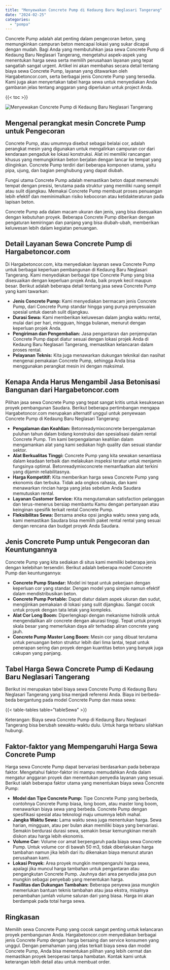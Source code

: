 ```yaml
---
title: "Menyewakan Concrete Pump di Kedaung Baru Neglasari Tangerang"
date: "2024-02-25"
categories: 
  - "pompa"
---
```




Concrete Pump adalah alat penting dalam pengecoran beton, yang memungkinkan campuran beton mencapai lokasi yang sukar dicapai dengan mudah. Bagi Anda yang membutuhkan jasa sewa Concrete Pump di Kedaung Baru Neglasari Tangerang, mengetahui aspek-aspek yang menentukan harga sewa serta memilih perusahaan layanan yang tepat sangatlah sangat urgent. Artikel ini akan membahas secara detail tentang biaya sewa Concrete Pump, layanan yang ditawarkan oleh Hargabetoncor.com, serta berbagai jenis Concrete Pump yang tersedia. Kami juga akan menyertakan tabel harga sewa untuk menyediakan Anda gambaran jelas tentang anggaran yang diperlukan untuk project Anda.

{{< toc >}}

![Menyewakan Concrete Pump di Kedaung Baru Neglasari Tangerang](https://hargareadymixid.github.io/pompa/concrete-pump%20(13).png)

## Mengenal perangkat mesin Concrete Pump untuk Pengecoran

Concrete Pump, atau umumnya disebut sebagai belalai cor, adalah perangkat mesin yang digunakan untuk mengalirkan campuran cor dari kendaraan pengaduk ke lokasi konstruksi. Alat ini memiliki rancangan khusus yang memungkinkan beton berjalan dengan lancar ke tempat yang diinginkan. Concrete Pump terdiri dari beberapa komponen utama, yaitu pipa, ujung, dan bagian penghubung yang dapat diubah.

Fungsi utama Concrete Pump adalah memastikan beton dapat memenuhi tempat dengan presisi, terutama pada struktur yang memiliki ruang sempit atau sulit dijangkau. Memakai Concrete Pump membuat proses penuangan lebih efektif dan meminimalkan risiko kebocoran atau ketidakteraturan pada lapisan beton.

Concrete Pump ada dalam macam ukuran dan jenis, yang bisa disesuaikan dengan kebutuhan proyek. Beberapa Concrete Pump diberikan dengan pengaturan kemiringan dan panjang yang bisa diubah-ubah, memberikan keluwesan lebih dalam kegiatan penuangan.

## Detail Layanan Sewa Concrete Pump di Hargabetoncor.com

Di Hargabetoncor.com, kita menyediakan layanan sewa Concrete Pump untuk berbagai keperluan pembangunan di Kedaung Baru Neglasari Tangerang. Kami menyediakan berbagai tipe Concrete Pump yang bisa disesuaikan dengan keperluan projek Anda, baik proyek kecil maupun besar. Berikut adalah beberapa detail tentang jasa sewa Concrete Pump yang kami tawarkan:

- **Jenis Concrete Pump:** Kami menyediakan bermacam jenis Concrete Pump, dari Concrete Pump standar hingga yang punya penyesuaian spesial untuk daerah sulit dijangkau.
- **Durasi Sewa:** Kami memberikan keluwesan dalam jangka waktu rental, mulai dari per hari, mingguan, hingga bulanan, menurut dengan keperluan projek Anda.
- **Pengiriman dan Pengembalian:** Jasa pengantaran dan penjemputan Concrete Pump dapat diatur sesuai dengan lokasi projek Anda di Kedaung Baru Neglasari Tangerang, memastikan kelancaran dalam proses rental.
- **Pelayanan Teknis:** Kita juga menawarkan dukungan teknikal dan nasihat mengenai pemakaian Concrete Pump, sehingga Anda bisa menggunakan perangkat mesin ini dengan maksimal.

## Kenapa Anda Harus Mengambil Jasa Betonisasi Bangunan dari Hargabetoncor.com

Pilihan jasa sewa Concrete Pump yang tepat sangat kritis untuk kesuksesan proyek pembangunan Saudara. Berikut beberapa pertimbangan mengapa Hargabetoncor.com merupakan alternatif unggul untuk penyewaan Concrete Pump di Kedaung Baru Neglasari Tangerang:

- **Pengalaman dan Keahlian:** Betonreadymixconcrete berpengalaman puluhan tahun dalam bidang konstruksi dan spesialisasi dalam rental Concrete Pump. Tim kami berpengalaman keahlian dalam mengamankan alat yang kami sediakan high quality dan sesuai standar sektor.
- **Alat Berkualitas Tinggi:** Concrete Pump yang kita sewakan senantiasa dalam keadaan terbaik dan melakukan inspeksi teratur untuk menjamin fungsinya optimal. Betonreadymixconcrete memanfaatkan alat terkini yang dijamin reliabilitasnya.
- **Harga Kompetitif:** Kita memberikan harga sewa Concrete Pump yang ekonomis dan terbuka. Tidak ada ongkos rahasia, dan kami menawarkan rincian harga yang jelas sebelum Anda Saudara memutuskan rental.
- **Layanan Customer Service:** Kita mengutamakan satisfaction pelanggan dan terus-menerus bersiap membantu Kamu dengan pertanyaan atau keinginan spesifik terkait rental Concrete Pump.
- **Fleksibilitas Sewa:** Bersama aneka opsi jangka waktu sewa yang ada, kami memastikan Saudara bisa memilih paket rental rental yang sesuai dengan rencana dan budget proyek Anda Saudara.

## Jenis Concrete Pump untuk Pengecoran dan Keuntungannya

Concrete Pump yang kita sediakan di situs kami memiliki beberapa jenis dengan kelebihan tersendiri. Berikut adalah beberapa model Concrete Pump dan keuntungannya:

- **Concrete Pump Standar:** Model ini tepat untuk pekerjaan dengan keperluan cor yang standar. Dengan model yang simple namun efektif dalam mendistribusikan beton.
- **Concrete Pump Portable:** Dapat diatur dalam aspek ukuran dan sudut, mengijinkan pemakaian di lokasi yang sulit dijangkau. Sangat cocok untuk proyek dengan tata letak yang kompleks.
- **Alat Cor Long Boom:** Diperlengkapi dengan mekanisme hidrolik untuk mengendalikan alir concrete dengan akurasi tinggi. Tepat untuk proyek skala besar yang memerlukan daya alir terhadap aliran concrete yang jauh.
- **Concrete Pump Master Long Boom:** Mesin cor yang dibuat terutama untuk penuangan beton struktur lebih dari lima lantai, tepat untuk penerapan sering dan proyek dengan kuantitas beton yang banyak juga cakupan yang panjang.

## Tabel Harga Sewa Concrete Pump di Kedaung Baru Neglasari Tangerang

Berikut ini merupakan tabel biaya sewa Concrete Pump di Kedaung Baru Neglasari Tangerang yang bisa menjadi referensi Anda. Biaya ini berbeda-beda bergantung pada model Concrete Pump dan masa sewa:

{{< table-tables table="tableSewa" >}}

Keterangan: Biaya sewa Concrete Pump di Kedaung Baru Neglasari Tangerang bisa berubah sewaktu-waktu dulu. Untuk harga terbaru silahkan hubungi.

## Faktor-faktor yang Mempengaruhi Harga Sewa Concrete Pump

Harga sewa Concrete Pump dapat bervariasi berdasarkan pada beberapa faktor. Mengetahui faktor-faktor ini mampu memudahkan Anda dalam mengatur anggaran proyek dan menentukan penyedia layanan yang sesuai. Berikut ialah beberapa faktor utama yang menentukan biaya sewa Concrete Pump:

- **Model dan Tipe Concrete Pump:** Tipe Concrete Pump yang berbeda, contohnya Concrete Pump biasa, long boom, atau master long boom, menawarkan biaya sewa yang berbeda. Concrete Pump dengan spesifikasi spesial atau teknologi maju umumnya lebih mahal.
- **Jangka Waktu Sewa:** Lama waktu sewa juga menentukan harga. Sewa harian, mingguan, atau per bulan akan memiliki biaya yang bervariasi. Semakin berdurasi durasi sewa, semakin besar kemungkinan meraih diskon atau harga lebih ekonomis.
- **Volume Cor:** Volume cor amat berpengaruh pada biaya sewa Concrete Pump. Untuk volume cor di bawah 50 m3, tidak diberlakukan harga tambahan namun jika lebih dari itu dikenakan biaya menurut aturan perusahaan kami.
- **Lokasi Proyek:** Area proyek mungkin mempengaruhi harga sewa, apalagi jika muncul harga tambahan untuk pengantaran atau pengangkutan Concrete Pump. Jauhnya dari area penyedia jasa pun mungkin sebagai penyebab yang menentukan harga.
- **Fasilitas dan Dukungan Tambahan:** Beberapa penyewa jasa mungkin memerlukan bantuan teknis tambahan atau jasa ekstra, misalnya penambahan jumlah volume saluran dari yang biasa. Harga ini akan berdampak pada total harga sewa.

## Ringkasan

Memilih sewa Concrete Pump yang cocok sangat penting untuk kelancaran proyek pembangunan Anda. Hargabetoncor.com menyediakan berbagai jenis Concrete Pump dengan harga bersaing dan service konsumen yang unggul. Dengan pemahaman yang jelas terkait biaya sewa dan model Concrete Pump, Anda bisa menentukan pilihan yang lebih cermat dan memastikan proyek beroperasi tanpa hambatan. Kontak kami untuk keterangan lebih detail atau untuk membuat order.
